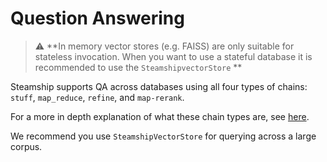 # Question Answering

> :warning: **In memory vector stores (e.g. FAISS) are only suitable for stateless invocation. 
> When you want to use a stateful database it is recommended to use the `SteamshipvectorStore` **


Steamship supports QA across databases using all four types of chains: `stuff`, `map_reduce`, `refine`, and `map-rerank`.

For a more in depth explanation of what these chain types are, see [here](https://langchain.readthedocs.io/en/latest/modules/chains/combine_docs.html).

We recommend you use `SteamshipVectorStore` for querying across a large corpus.